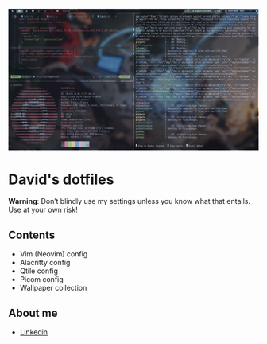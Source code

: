![Dotfiles screenshot](./images/screenshot_1.png)

# David's dotfiles

**Warning**: Don’t blindly use my settings unless you know what that entails. Use at your own risk!

## Contents

-   Vim (Neovim) config
-   Alacritty config
-   Qtile config
-   Picom config
-   Wallpaper collection

## About me

-   [Linkedin](www.linkedin.com/in/david-agamez)
